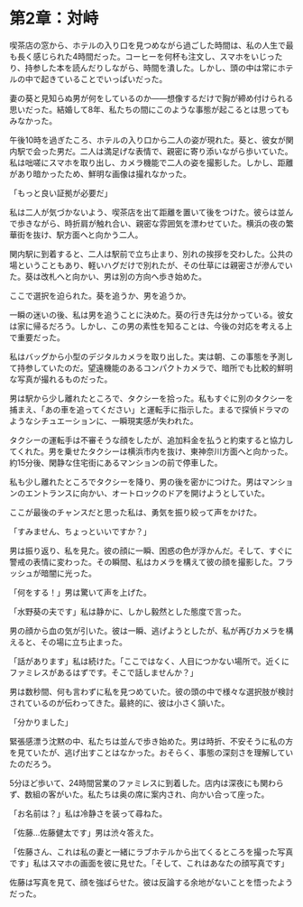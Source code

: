 # 第2章：対峙

喫茶店の窓から、ホテルの入り口を見つめながら過ごした時間は、私の人生で最も長く感じられた4時間だった。コーヒーを何杯も注文し、スマホをいじったり、持参した本を読んだりしながら、時間を潰した。しかし、頭の中は常にホテルの中で起きていることでいっぱいだった。

妻の葵と見知らぬ男が何をしているのか——想像するだけで胸が締め付けられる思いだった。結婚して8年、私たちの間にこのような事態が起こるとは思ってもみなかった。

午後10時を過ぎたころ、ホテルの入り口から二人の姿が現れた。葵と、彼女が関内駅で会った男だ。二人は満足げな表情で、親密に寄り添いながら歩いていた。私は咄嗟にスマホを取り出し、カメラ機能で二人の姿を撮影した。しかし、距離があり暗かったため、鮮明な画像は撮れなかった。

「もっと良い証拠が必要だ」

私は二人が気づかないよう、喫茶店を出て距離を置いて後をつけた。彼らは並んで歩きながら、時折肩が触れ合い、親密な雰囲気を漂わせていた。横浜の夜の繁華街を抜け、駅方面へと向かう二人。

関内駅に到着すると、二人は駅前で立ち止まり、別れの挨拶を交わした。公共の場ということもあり、軽いハグだけで別れたが、その仕草には親密さが滲んでいた。葵は改札へと向かい、男は別の方向へ歩き始めた。

ここで選択を迫られた。葵を追うか、男を追うか。

一瞬の迷いの後、私は男を追うことに決めた。葵の行き先は分かっている。彼女は家に帰るだろう。しかし、この男の素性を知ることは、今後の対応を考える上で重要だった。

私はバッグから小型のデジタルカメラを取り出した。実は朝、この事態を予測して持参していたのだ。望遠機能のあるコンパクトカメラで、暗所でも比較的鮮明な写真が撮れるものだった。

男は駅から少し離れたところで、タクシーを拾った。私もすぐに別のタクシーを捕まえ、「あの車を追ってください」と運転手に指示した。まるで探偵ドラマのようなシチュエーションに、一瞬現実感が失われた。

タクシーの運転手は不審そうな顔をしたが、追加料金を払うと約束すると協力してくれた。男を乗せたタクシーは横浜市内を抜け、東神奈川方面へと向かった。約15分後、閑静な住宅街にあるマンションの前で停車した。

私も少し離れたところでタクシーを降り、男の後を密かにつけた。男はマンションのエントランスに向かい、オートロックのドアを開けようとしていた。

ここが最後のチャンスだと思った私は、勇気を振り絞って声をかけた。

「すみません、ちょっといいですか？」

男は振り返り、私を見た。彼の顔に一瞬、困惑の色が浮かんだ。そして、すぐに警戒の表情に変わった。その瞬間、私はカメラを構えて彼の顔を撮影した。フラッシュが暗闇に光った。

「何をする！」男は驚いて声を上げた。

「水野葵の夫です」私は静かに、しかし毅然とした態度で言った。

男の顔から血の気が引いた。彼は一瞬、逃げようとしたが、私が再びカメラを構えると、その場に立ち止まった。

「話があります」私は続けた。「ここではなく、人目につかない場所で。近くにファミレスがあるはずです。そこで話しませんか？」

男は数秒間、何も言わずに私を見つめていた。彼の頭の中で様々な選択肢が検討されているのが伝わってきた。最終的に、彼は小さく頷いた。

「分かりました」

緊張感漂う沈黙の中、私たちは並んで歩き始めた。男は時折、不安そうに私の方を見ていたが、逃げ出すことはなかった。おそらく、事態の深刻さを理解していたのだろう。

5分ほど歩いて、24時間営業のファミレスに到着した。店内は深夜にも関わらず、数組の客がいた。私たちは奥の席に案内され、向かい合って座った。

「お名前は？」私は冷静さを装って尋ねた。

「佐藤…佐藤健太です」男は渋々答えた。

「佐藤さん、これは私の妻と一緒にラブホテルから出てくるところを撮った写真です」私はスマホの画面を彼に見せた。「そして、これはあなたの顔写真です」

佐藤は写真を見て、顔を強ばらせた。彼は反論する余地がないことを悟ったようだった。